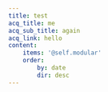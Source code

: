 ```yaml
---
title: test
acq_title: me
acq_sub_title: again
acq_link: hello
content:
    items: '@self.modular'
    order:
        by: date
        dir: desc
---
```


